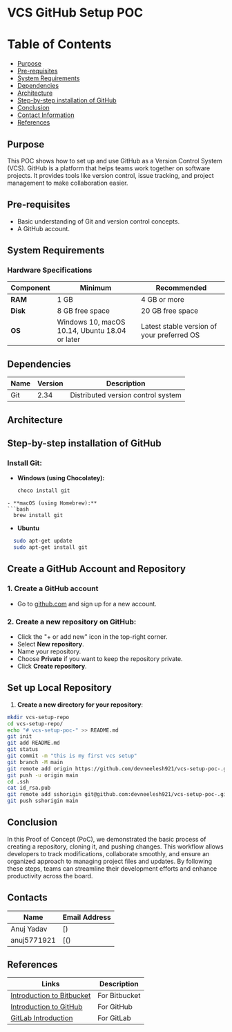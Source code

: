 # VCS GitHub Setup POC

# Table of Contents
- [Purpose](#purpose)
- [Pre-requisites](#pre-requisites)
- [System Requirements](#system-requirements)
- [Dependencies](#dependencies)
- [Architecture](#architecture)
- [Step-by-step installation of GitHub](#step-by-step-installation-of-github)
- [Conclusion](#conclusion)
- [Contact Information](#contact-information)
- [References](#references)

## Purpose

This POC shows how to set up and use GitHub as a Version Control System (VCS). GitHub is a platform that helps teams work together on software projects. It provides tools like version control, issue tracking, and project management to make collaboration easier.

## Pre-requisites
- Basic understanding of Git and version control concepts.
- A GitHub account.

## System Requirements

### Hardware Specifications
| Component | Minimum | Recommended |
|-----------|---------|-------------|
| **RAM**   | 1 GB    | 4 GB or more|
| **Disk**  | 8 GB free space | 20 GB free space |
| **OS**    | Windows 10, macOS 10.14, Ubuntu 18.04 or later | Latest stable version of your preferred OS |


## Dependencies

| Name | Version | Description                           |
|------|---------|---------------------------------------|
| Git  | 2.34    | Distributed version control system    |


## Architecture



## Step-by-step installation of GitHub

### Install Git:

- **Windows (using Chocolatey):**
  ```bash
  choco install git
```
- **macOS (using Homebrew):**
```bash
  brew install git
```
- **Ubuntu**
```bash
  sudo apt-get update
  sudo apt-get install git
```

## Create a GitHub Account and Repository

### 1. Create a GitHub account
- Go to [github.com]() and sign up for a new account.

### 2. Create a new repository on GitHub:
- Click the "+ or add new" icon in the top-right corner.
- Select **New repository**.
- Name your repository.
- Choose **Private** if you want to keep the repository private.
- Click **Create repository**.



## Set up Local Repository

1. **Create a new directory for your repository**:
  
```bash
mkdir vcs-setup-repo
cd vcs-setup-repo/
echo "# vcs-setup-poc-" >> README.md
git init
git add README.md
git status
git commit -m "this is my first vcs setup"
git branch -M main
git remote add origin https://github.com/devneelesh921/vcs-setup-poc-.git
git push -u origin main
cd .ssh
cat id_rsa.pub
git remote add sshorigin git@github.com:devneelesh921/vcs-setup-poc-.git
git push sshorigin main
```


## Conclusion

In this Proof of Concept (PoC), we demonstrated the basic process of creating a repository, cloning it, and pushing changes. This workflow allows developers to track modifications, collaborate smoothly, and ensure an organized approach to managing project files and updates. By following these steps, teams can streamline their development efforts and enhance productivity across the board.

## Contacts

| Name            | Email Address                                |
|-----------------|----------------------------------------------|
| Anuj Yadav   | [) |
| anuj5771921   | [() |

## References

| Links                                                                                       | Description     |
|---------------------------------------------------------------------------------------------|-----------------|
| [Introduction to Bitbucket](https://www.geeksforgeeks.org/introduction-to-bitbucket/?ref=ml_lbp) | For Bitbucket   |
| [Introduction to GitHub](https://www.geeksforgeeks.org/introduction-to-github/?ref=ml_lbp)     | For GitHub      |
| [GitLab Introduction](https://www.tutorialspoint.com/gitlab/gitlab_introduction.htm)           | For GitLab      |
